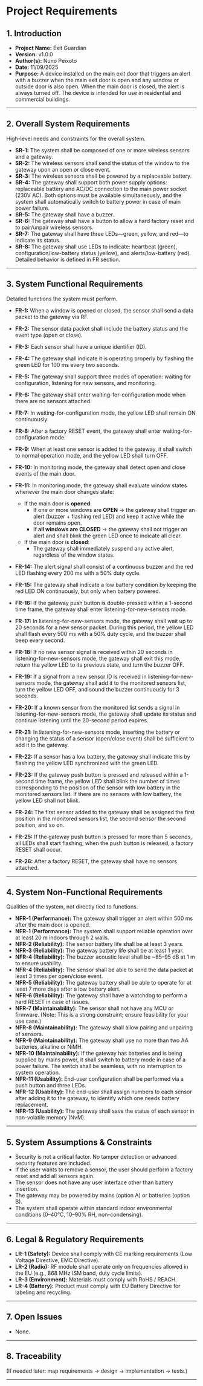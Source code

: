 # Project Requirements

## 1. Introduction

- **Project Name:**  Exit Guardian
- **Version:**  v1.0.0
- **Author(s):**  Nuno Peixoto
- **Date:**  11/09/2025
- **Purpose:** A device installed on the main exit door that triggers an alert with a buzzer when the main exit door is open and any window or outside door is also open. When the main door is closed, the alert is always turned off. The device is intended for use in residential and commercial buildings.

---

## 2. Overall System Requirements

High-level needs and constraints for the overall system.

- **SR-1:** The system shall be composed of one or more wireless sensors and a gateway.
- **SR-2:** The wireless sensors shall send the status of the window to the gateway upon an open or close event.
- **SR-3:** The wireless sensors shall be powered by a replaceable battery.
- **SR-4:** The gateway shall support both power supply options: replaceable battery and AC/DC connection to the main power socket (230V AC). Both options must be available simultaneously, and the system shall automatically switch to battery power in case of main power failure.
- **SR-5:** The gateway shall have a buzzer.
- **SR-6:** The gateway shall have a button to allow a hard factory reset and to pair/unpair wireless sensors.
- **SR-7:** The gateway shall have three LEDs—green, yellow, and red—to indicate its status.
- **SR-8:** The gateway shall use LEDs to indicate: heartbeat (green), configuration/low-battery status (yellow), and alerts/low-battery (red). Detailed behavior is defined in FR section.

---

## 3. System Functional Requirements

Detailed functions the system must perform.

- **FR-1:** When a window is opened or closed, the sensor shall send a data packet to the gateway via RF.
- **FR-2:** The sensor data packet shall include the battery status and the event type (open or close).
- **FR-3:** Each sensor shall have a unique identifier (ID).
- **FR-4:** The gateway shall indicate it is operating properly by flashing the green LED for 100 ms every two seconds.

- **FR-5:** The gateway shall support three modes of operation: waiting for configuration, listening for new sensors, and monitoring.

- **FR-6:** The gateway shall enter waiting-for-configuration mode when there are no sensors attached.

- **FR-7:** In waiting-for-configuration mode, the yellow LED shall remain ON continuously.

- **FR-8:** After a factory RESET event, the gateway shall enter waiting-for-configuration mode.

- **FR-9:** When at least one sensor is added to the gateway, it shall switch to normal operation mode, and the yellow LED shall turn OFF.

- **FR-10:** In monitoring mode, the gateway shall detect open and close events of the main door.

- **FR-11:** In monitoring mode, the gateway shall evaluate window states whenever the main door changes state:
  - If the main door is **opened**:
    - If one or more windows are **OPEN** → the gateway shall trigger an alert (buzzer + flashing red LED) and keep it active while the door remains open.
    - If **all windows are CLOSED** → the gateway shall not trigger an alert and shall blink the green LED once to indicate all clear.
  - If the main door is **closed**:
    - The gateway shall immediately suspend any active alert, regardless of the window states.

- **FR-14:** The alert signal shall consist of a continuous buzzer and the red LED flashing every 200 ms with a 50% duty cycle.

- **FR-15:** The gateway shall indicate a low battery condition by keeping the red LED ON continuously, but only when battery powered.

- **FR-16:** If the gateway push button is double-pressed within a 1-second time frame, the gateway shall enter listening-for-new-sensors mode.

- **FR-17:** In listening-for-new-sensors mode, the gateway shall wait up to 20 seconds for a new sensor packet. During this period, the yellow LED shall flash every 500 ms with a 50% duty cycle, and the buzzer shall beep every second.

- **FR-18:** If no new sensor signal is received within 20 seconds in listening-for-new-sensors mode, the gateway shall exit this mode, return the yellow LED to its previous state, and turn the buzzer OFF.

- **FR-19:** If a signal from a new sensor ID is received in listening-for-new-sensors mode, the gateway shall add it to the monitored sensors list, turn the yellow LED OFF, and sound the buzzer continuously for 3 seconds.

- **FR-20:** If a known sensor from the monitored list sends a signal in listening-for-new-sensors mode, the gateway shall update its status and continue listening until the 20-second period expires.

- **FR-21:** In listening-for-new-sensors mode, inserting the battery or changing the status of a sensor (open/close event) shall be sufficient to add it to the gateway.

- **FR-22:** If a sensor has a low battery, the gateway shall indicate this by flashing the yellow LED synchronized with the green LED.

- **FR-23:** If the gateway push button is pressed and released within a 1-second time frame, the yellow LED shall blink the number of times corresponding to the position of the sensor with low battery in the monitored sensors list. If there are no sensors with low battery, the yellow LED shall not blink.

- **FR-24:** The first sensor added to the gateway shall be assigned the first position in the monitored sensors list, the second sensor the second position, and so on.

- **FR-25:** If the gateway push button is pressed for more than 5 seconds, all LEDs shall start flashing; when the push button is released, a factory RESET shall occur.

- **FR-26:** After a factory RESET, the gateway shall have no sensors attached.

---

## 4. System Non-Functional Requirements

Qualities of the system, not directly tied to functions.

- **NFR-1 (Performance):** The gateway shall trigger an alert within 500 ms after the main door is opened.
- **NFR-1 (Performance):** The system shall support reliable operation over at least 20 m indoors through 2 walls.
- **NFR-2 (Reliability):** The sensor battery life shall be at least 3 years.
- **NFR-3 (Reliability):** The gateway battery life shall be at least 1 year.
- **NFR-4 (Reliability):** The buzzer acoustic level shall be ~85–95 dB at 1 m to ensure usability.
- **NFR-4 (Reliability):** The sensor shall be able to send the data packet at least 3 times per open/close event.
- **NFR-5 (Reliability):** The gateway battery shall be able to operate for at least 7 more days after a low battery alert.
- **NFR-6 (Reliability):** The gateway shall have a watchdog to perform a hard RESET in case of issues.
- **NFR-7 (Maintainability):** The sensor shall not have any MCU or firmware. (Note: This is a strong constraint; ensure feasibility for your use case.)
- **NFR-8 (Maintainability):** The gateway shall allow pairing and unpairing of sensors.
- **NFR-9 (Maintainability):** The gateway shall use no more than two AA batteries, alkaline or NiMH.
- **NFR-10 (Maintainability):** If the gateway has batteries and is being supplied by mains power, it shall switch to battery mode in case of a power failure. The switch shall be seamless, with no interruption to system operation.
- **NFR-11 (Usability):** End-user configuration shall be performed via a push button and three LEDs.
- **NFR-12 (Usability):** The end-user shall assign numbers to each sensor after adding it to the gateway, to identify which one needs battery replacement.
- **NFR-13 (Usability):** The gateway shall save the status of each sensor in non-volatile memory (NvM).

---

## 5. System Assumptions & Constraints

- Security is not a critical factor. No tamper detection or advanced security features are included.
- If the user wants to remove a sensor, the user should perform a factory reset and add all sensors again.
- The sensor does not have any user interface other than battery insertion.
- The gateway may be powered by mains (option A) or batteries (option B).
- The system shall operate within standard indoor environmental conditions (0–40°C, 10–90% RH, non-condensing).

---

## 6. Legal & Regulatory Requirements

- **LR-1 (Safety):** Device shall comply with CE marking requirements (Low Voltage Directive, EMC Directive).
- **LR-2 (Radio):** RF module shall operate only on frequencies allowed in the EU (e.g., 868 MHz ISM band, duty cycle limits).
- **LR-3 (Environment):** Materials must comply with RoHS / REACH.
- **LR-4 (Battery):** Product must comply with EU Battery Directive for labeling and recycling.

---

## 7. Open Issues

- None.

---

## 8. Traceability

(If needed later: map requirements → design → implementation → tests.)

---
